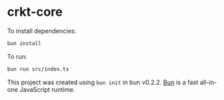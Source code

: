 # crkt-core

To install dependencies:

```bash
bun install
```

To run:

```bash
bun run src/index.ts
```

This project was created using `bun init` in bun v0.2.2. [Bun](https://bun.sh) is a fast all-in-one JavaScript runtime.
